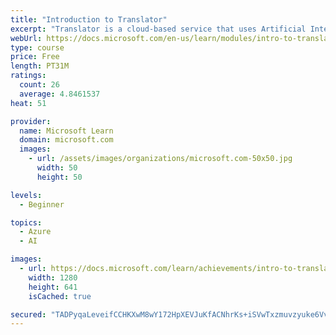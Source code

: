 ```yaml
---
title: "Introduction to Translator"
excerpt: "Translator is a cloud-based service that uses Artificial Intelligence to reliably translate text and documents between languages in near real time. You can add multi-language user experiences to your apps in 90 languages and dialects, along with free text translation with any operating system. Translator also has customizable translation models that can better understand industry-specific terminology or pronouns."
webUrl: https://docs.microsoft.com/en-us/learn/modules/intro-to-translator/
type: course
price: Free
length: PT31M
ratings:
  count: 26
  average: 4.8461537
heat: 51

provider:
  name: Microsoft Learn
  domain: microsoft.com
  images:
    - url: /assets/images/organizations/microsoft.com-50x50.jpg
      width: 50
      height: 50

levels:
  - Beginner

topics:
  - Azure
  - AI

images:
  - url: https://docs.microsoft.com/learn/achievements/intro-to-translator-social.png
    width: 1280
    height: 641
    isCached: true

secured: "TADPyqaLeveifCCHKXwM8wY172HpXEVJuKfACNhrKs+iSVwTxzmuvzyuke6VvAOeJuFDnj6+Ps6pUVgMNPj1Z8Xj+dMbJjKyWHS/6BybjSjFzelX84zWod3XP33P08VXTJ7g0v++bW9BxTtBZwY3hFpnQRtIabu+JwZHnqrGRwCb+V79zYMSbw5DTe21tBDijQq0y/SIF3+IeIXUjl3P20mGc50+c7ngZi3lfWwwVhAs8gqD+0pw/+wnzWHEmWJLpBkLAMLgWcw3uzV5B4A/exFcacAIoiLfkz19tKbsTjLuSgFqYYhYL2rAn9QH7l47TjGad9598Y0Yj9H3nOk2fviAx1YPl1/IfxzKUfLyEJrDCIoQSYLP6LB0q4iN2J+RLnkPWzlVxy3FwLwjNdnuJxknctfvwyhiKNs2cOnuGx4=;QOYbwtxvummxidcwae4yNg=="
---
```


